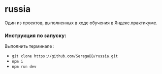 # russia


Один из проектов, выполненных в ходе обучения в Яндекс.практикуме. 



### Инструкция по запуску:  
Выполнить терминале :
  - `git clone https://github.com/SeregaBB/russia.git`
  - `npm i`
  - `npm run dev`
